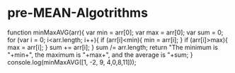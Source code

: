 # pre-MEAN-Algotrithms
function minMaxAVG(arr){
    var min = arr[0];
    var max = arr[0];
    var sum = 0;
    for (var i = 0; i<arr.length; i++){
        if (arr[i]<min){
            min = arr[i];
        }
        if (arr[i]>max){
            max = arr[i];
        }
        sum += arr[i];
    }
    sum /= arr.length;
    return "The minimum is "+min+", the maximum is "+max+", and the average is "+sum;
}
console.log(minMaxAVG([1, -2, 9, 4,0,8,11]));
